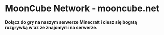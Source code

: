 # MoonCube Network - mooncube.net
#### Dołącz do gry na naszym serwerze Minecraft i ciesz się bogatą rozgrywką wraz ze znajomymi na serwerze.
